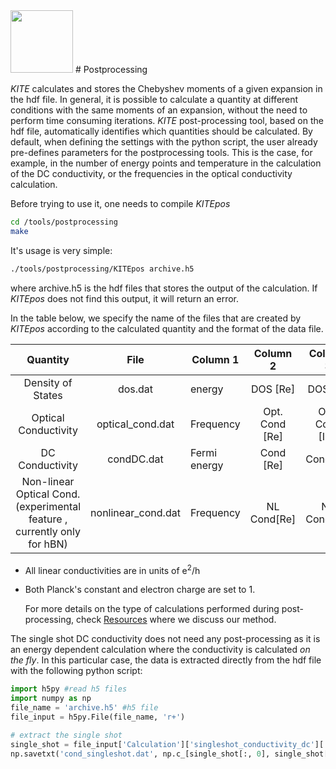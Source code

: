 
<img src=https://user-images.githubusercontent.com/39924384/41094707-9e4ead6e-6a25-11e8-9e16-070a3236c8da.png width="100">
# Postprocessing

*KITE* calculates and stores the Chebyshev moments of a given expansion in the hdf file. In general, it is  possible to calculate a quantity at different conditions with the same moments of an expansion, without the need to perform time consuming iterations. *KITE* post-processing tool, based on the hdf file, automatically identifies which quantities should be calculated. By default, when defining the settings with the python script, the user already pre-defines parameters for the postprocessing tools. This is the case, for example, in the number of energy points and temperature in the calculation of the DC conductivity, or the frequencies in the optical conductivity calculation.

Before trying to use it, one needs to compile *KITEpos*

```bash
cd /tools/postprocessing
make
```

It's usage is very simple:

```bash
./tools/postprocessing/KITEpos archive.h5
```

where archive.h5 is the hdf files that stores the output of the calculation. If *KITEpos* does not find this output, it will return an error.

In the table below, we specify the name of the files that are created by *KITEpos* according to the calculated quantity and the format of the data file.

|                           Quantity                           |        File        | Column 1     |    Column 2    |    Column 3    |
| :----------------------------------------------------------: | :----------------: | ------------ | :------------: | :------------: |
|                      Density of States                       |      dos.dat       | energy       |    DOS [Re]    |    DOS[Im]     |
|                     Optical Conductivity                     |  optical_cond.dat  | Frequency    | Opt. Cond [Re] | Opt. Cond [Im] |
|                       DC Conductivity                        |     condDC.dat     | Fermi energy |   Cond [Re]    |    Cond[Im]    |
| Non-linear Optical Cond. (experimental feature , currently only  for hBN) | nonlinear_cond.dat | Frequency    |  NL Cond[Re]   |  NL Cond[Im]   |

- All linear conductivities are in units of e<sup>2</sup>/h

- Both Planck's constant and electron charge are set to 1.

  For more details on the type of calculations performed  during post-processing, check [Resources](https://quantum-kite.com/resources/) where we discuss our method.

The single shot DC conductivity does not need any post-processing as it is an energy dependent calculation where the conductivity is calculated *on the fly*. In this particular case, the data is extracted directly from the hdf file with the following python script:

```python
import h5py #read h5 files
import numpy as np
file_name = 'archive.h5' #h5 file
file_input = h5py.File(file_name, 'r+')

# extract the single shot
single_shot = file_input['Calculation']['singleshot_conductivity_dc']['SingleShot']
np.savetxt('cond_singleshot.dat', np.c_[single_shot[:, 0], single_shot[:, 1]])

```
